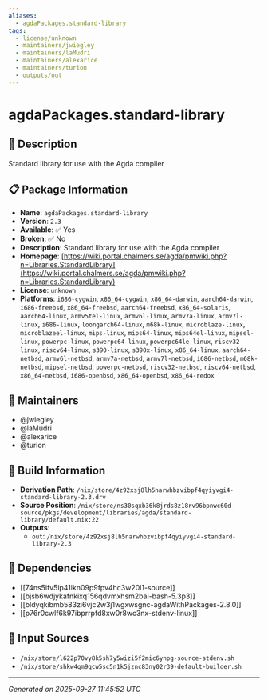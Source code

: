```yaml
---
aliases:
  - agdaPackages.standard-library
tags:
  - license/unknown
  - maintainers/jwiegley
  - maintainers/laMudri
  - maintainers/alexarice
  - maintainers/turion
  - outputs/out
---
```


# agdaPackages.standard-library

## 📝 Description

Standard library for use with the Agda compiler

## 📋 Package Information

- **Name**: `agdaPackages.standard-library`
- **Version**: `2.3`
- **Available**: ✅ Yes
- **Broken**: ✅ No
- **Description**: Standard library for use with the Agda compiler
- **Homepage**: [https://wiki.portal.chalmers.se/agda/pmwiki.php?n=Libraries.StandardLibrary](https://wiki.portal.chalmers.se/agda/pmwiki.php?n=Libraries.StandardLibrary)
- **License**: `unknown`
- **Platforms**: `i686-cygwin`, `x86_64-cygwin`, `x86_64-darwin`, `aarch64-darwin`, `i686-freebsd`, `x86_64-freebsd`, `aarch64-freebsd`, `x86_64-solaris`, `aarch64-linux`, `armv5tel-linux`, `armv6l-linux`, `armv7a-linux`, `armv7l-linux`, `i686-linux`, `loongarch64-linux`, `m68k-linux`, `microblaze-linux`, `microblazeel-linux`, `mips-linux`, `mips64-linux`, `mips64el-linux`, `mipsel-linux`, `powerpc-linux`, `powerpc64-linux`, `powerpc64le-linux`, `riscv32-linux`, `riscv64-linux`, `s390-linux`, `s390x-linux`, `x86_64-linux`, `aarch64-netbsd`, `armv6l-netbsd`, `armv7a-netbsd`, `armv7l-netbsd`, `i686-netbsd`, `m68k-netbsd`, `mipsel-netbsd`, `powerpc-netbsd`, `riscv32-netbsd`, `riscv64-netbsd`, `x86_64-netbsd`, `i686-openbsd`, `x86_64-openbsd`, `x86_64-redox`
## 👥 Maintainers

- @jwiegley
- @laMudri
- @alexarice
- @turion


## 🔧 Build Information

- **Derivation Path**: `/nix/store/4z92xsj8lh5narwhbzvibpf4qyiyvgi4-standard-library-2.3.drv`
- **Source Position**: `/nix/store/ns30sqxb36k8jrds8z18rv96bpnwc60d-source/pkgs/development/libraries/agda/standard-library/default.nix:22`
- **Outputs**:
  - `out`:  `/nix/store/4z92xsj8lh5narwhbzvibpf4qyiyvgi4-standard-library-2.3`

## 🔗 Dependencies

- [[74ns5ifv5ip41lkn09p9fpv4hc3w20l1-source]]
- [[bjsb6wdjykafnkixq156qdvmxhsm2bai-bash-5.3p3]]
- [[bldyqkibmb583zi6vjc2w3j1wgxwsgnc-agdaWithPackages-2.8.0]]
- [[p76r0cwlf6k97ibprrpfd8xw0r8wc3nx-stdenv-linux]]

## 📁 Input Sources

- `/nix/store/l622p70vy8k5sh7y5wizi5f2mic6ynpg-source-stdenv.sh`
- `/nix/store/shkw4qm9qcw5sc5n1k5jznc83ny02r39-default-builder.sh`

---
*Generated on 2025-09-27 11:45:52 UTC*

